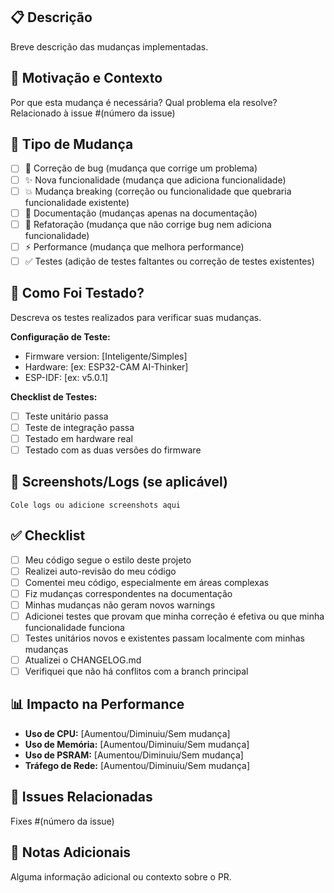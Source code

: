 ## 📋 Descrição
Breve descrição das mudanças implementadas.

## 🎯 Motivação e Contexto
Por que esta mudança é necessária? Qual problema ela resolve?
Relacionado à issue #(número da issue)

## 🔄 Tipo de Mudança
- [ ] 🐛 Correção de bug (mudança que corrige um problema)
- [ ] ✨ Nova funcionalidade (mudança que adiciona funcionalidade)
- [ ] 💥 Mudança breaking (correção ou funcionalidade que quebraria funcionalidade existente)
- [ ] 📝 Documentação (mudanças apenas na documentação)
- [ ] 🎨 Refatoração (mudança que não corrige bug nem adiciona funcionalidade)
- [ ] ⚡ Performance (mudança que melhora performance)
- [ ] ✅ Testes (adição de testes faltantes ou correção de testes existentes)

## 🧪 Como Foi Testado?
Descreva os testes realizados para verificar suas mudanças.

**Configuração de Teste:**
- Firmware version: [Inteligente/Simples]
- Hardware: [ex: ESP32-CAM AI-Thinker]
- ESP-IDF: [ex: v5.0.1]

**Checklist de Testes:**
- [ ] Teste unitário passa
- [ ] Teste de integração passa
- [ ] Testado em hardware real
- [ ] Testado com as duas versões do firmware

## 📸 Screenshots/Logs (se aplicável)
```
Cole logs ou adicione screenshots aqui
```

## ✅ Checklist
- [ ] Meu código segue o estilo deste projeto
- [ ] Realizei auto-revisão do meu código
- [ ] Comentei meu código, especialmente em áreas complexas
- [ ] Fiz mudanças correspondentes na documentação
- [ ] Minhas mudanças não geram novos warnings
- [ ] Adicionei testes que provam que minha correção é efetiva ou que minha funcionalidade funciona
- [ ] Testes unitários novos e existentes passam localmente com minhas mudanças
- [ ] Atualizei o CHANGELOG.md
- [ ] Verifiquei que não há conflitos com a branch principal

## 📊 Impacto na Performance
- **Uso de CPU:** [Aumentou/Diminuiu/Sem mudança]
- **Uso de Memória:** [Aumentou/Diminuiu/Sem mudança]
- **Uso de PSRAM:** [Aumentou/Diminuiu/Sem mudança]
- **Tráfego de Rede:** [Aumentou/Diminuiu/Sem mudança]

## 🔗 Issues Relacionadas
Fixes #(número da issue)

## 📝 Notas Adicionais
Alguma informação adicional ou contexto sobre o PR. 